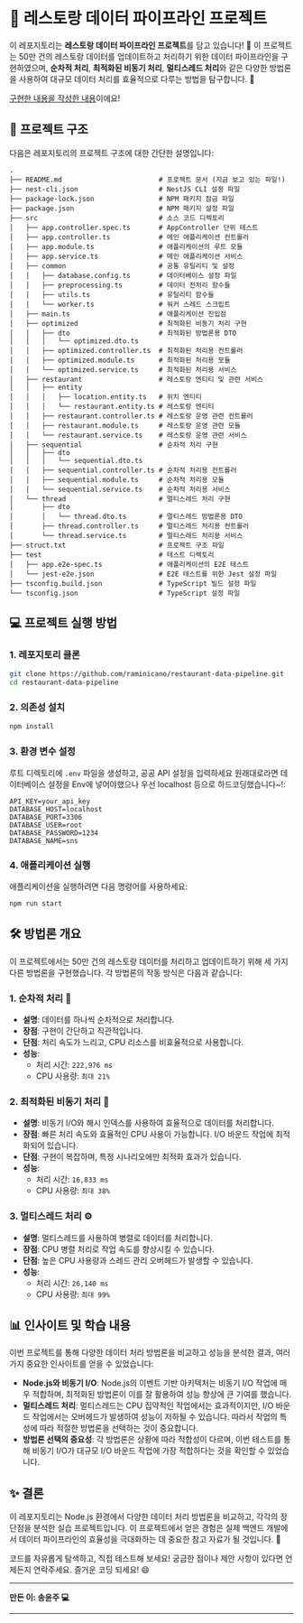 # 🍴 레스토랑 데이터 파이프라인 프로젝트

이 레포지토리는 **레스토랑 데이터 파이프라인 프로젝트**를 담고 있습니다! 🚀 이 프로젝트는 50만 건의 레스토랑 데이터를 업데이트하고 처리하기 위한 데이터 파이프라인을 구현하였으며, **순차적 처리**, **최적화된 비동기 처리**, **멀티스레드 처리**와 같은 다양한 방법론을 사용하여 대규모 데이터 처리를 효율적으로 다루는 방법을 탐구합니다. 🥳

[구현한 내용을 작성한 내용](https://velog.io/@raminicano/%EB%A7%A4%EC%9D%BC-50%EB%A7%8C%ED%96%89-%EB%8D%B0%EC%9D%B4%ED%84%B0%EB%A5%BC-%EC%A0%80%EC%9E%A5%ED%95%98%EB%8A%94-%ED%8C%8C%EC%9D%B4%ED%94%84%EB%9D%BC%EC%9D%B8-%EC%83%9D%EC%84%B1%EA%B8%B0)이에요!

## 📂 프로젝트 구조

다음은 레포지토리의 프로젝트 구조에 대한 간단한 설명입니다:

```
.
├── README.md                        # 프로젝트 문서 (지금 보고 있는 파일!)
├── nest-cli.json                    # NestJS CLI 설정 파일
├── package-lock.json                # NPM 패키지 잠금 파일
├── package.json                     # NPM 패키지 설정 파일
├── src                              # 소스 코드 디렉토리
│   ├── app.controller.spec.ts       # AppController 단위 테스트
│   ├── app.controller.ts            # 메인 애플리케이션 컨트롤러
│   ├── app.module.ts                # 애플리케이션의 루트 모듈
│   ├── app.service.ts               # 메인 애플리케이션 서비스
│   ├── common                       # 공통 유틸리티 및 설정
│   │   ├── database.config.ts       # 데이터베이스 설정 파일
│   │   ├── preprocessing.ts         # 데이터 전처리 함수들
│   │   ├── utils.ts                 # 유틸리티 함수들
│   │   └── worker.ts                # 워커 스레드 스크립트
│   ├── main.ts                      # 애플리케이션 진입점
│   ├── optimized                    # 최적화된 비동기 처리 구현
│   │   ├── dto                      # 최적화된 방법론용 DTO
│   │   │   └── optimized.dto.ts
│   │   ├── optimized.controller.ts  # 최적화된 처리용 컨트롤러
│   │   ├── optimized.module.ts      # 최적화된 처리용 모듈
│   │   └── optimized.service.ts     # 최적화된 처리용 서비스
│   ├── restaurant                   # 레스토랑 엔티티 및 관련 서비스
│   │   ├── entity
│   │   │   ├── location.entity.ts   # 위치 엔티티
│   │   │   └── restaurant.entity.ts # 레스토랑 엔티티
│   │   ├── restaurant.controller.ts # 레스토랑 운영 관련 컨트롤러
│   │   ├── restaurant.module.ts     # 레스토랑 운영 관련 모듈
│   │   └── restaurant.service.ts    # 레스토랑 운영 관련 서비스
│   ├── sequential                   # 순차적 처리 구현
│   │   ├── dto
│   │   │   └── sequential.dto.ts
│   │   ├── sequential.controller.ts # 순차적 처리용 컨트롤러
│   │   ├── sequential.module.ts     # 순차적 처리용 모듈
│   │   └── sequential.service.ts    # 순차적 처리용 서비스
│   └── thread                       # 멀티스레드 처리 구현
│       ├── dto
│       │   └── thread.dto.ts        # 멀티스레드 방법론용 DTO
│       ├── thread.controller.ts     # 멀티스레드 처리용 컨트롤러
│       └── thread.service.ts        # 멀티스레드 처리용 서비스
├── struct.txt                       # 프로젝트 구조 파일
├── test                             # 테스트 디렉토리
│   ├── app.e2e-spec.ts              # 애플리케이션의 E2E 테스트
│   └── jest-e2e.json                # E2E 테스트를 위한 Jest 설정 파일
├── tsconfig.build.json              # TypeScript 빌드 설정 파일
└── tsconfig.json                    # TypeScript 설정 파일
```

## 💻 프로젝트 실행 방법

### 1. 레포지토리 클론

```bash
git clone https://github.com/raminicano/restaurant-data-pipeline.git
cd restaurant-data-pipeline
```

### 2. 의존성 설치

```bash
npm install
```

### 3. 환경 변수 설정

루트 디렉토리에 `.env` 파일을 생성하고, 공공 API 설정을 입력하세요 원래대로라면 데이터베이스 설정을 Env에 넣어야했으나 우선 localhost 등으로 하드코딩했습니다~!:

```plaintext
API_KEY=your_api_key
DATABASE_HOST=localhost
DATABASE_PORT=3306
DATABASE_USER=root
DATABASE_PASSWORD=1234
DATABASE_NAME=sns
```

### 4. 애플리케이션 실행

애플리케이션을 실행하려면 다음 명령어를 사용하세요:

```bash
npm run start
```

## 🛠️ 방법론 개요

이 프로젝트에서는 50만 건의 레스토랑 데이터를 처리하고 업데이트하기 위해 세 가지 다른 방법론을 구현했습니다. 각 방법론의 작동 방식은 다음과 같습니다:

### 1. **순차적 처리** 🐢

- **설명**: 데이터를 하나씩 순차적으로 처리합니다.
- **장점**: 구현이 간단하고 직관적입니다.
- **단점**: 처리 속도가 느리고, CPU 리소스를 비효율적으로 사용합니다.
- **성능**:
  - 처리 시간: `222,976 ms`
  - CPU 사용량: `최대 21%`

### 2. **최적화된 비동기 처리** 🚀

- **설명**: 비동기 I/O와 해시 인덱스를 사용하여 효율적으로 데이터를 처리합니다.
- **장점**: 빠른 처리 속도와 효율적인 CPU 사용이 가능합니다. I/O 바운드 작업에 최적화되어 있습니다.
- **단점**: 구현이 복잡하며, 특정 시나리오에만 최적화 효과가 있습니다.
- **성능**:
  - 처리 시간: `16,833 ms`
  - CPU 사용량: `최대 38%`

### 3. **멀티스레드 처리** ⚙️

- **설명**: 멀티스레드를 사용하여 병렬로 데이터를 처리합니다.
- **장점**: CPU 병렬 처리로 작업 속도를 향상시킬 수 있습니다.
- **단점**: 높은 CPU 사용량과 스레드 관리 오버헤드가 발생할 수 있습니다.
- **성능**:
  - 처리 시간: `26,140 ms`
  - CPU 사용량: `최대 99%`

## 📊 인사이트 및 학습 내용

이번 프로젝트를 통해 다양한 데이터 처리 방법론을 비교하고 성능을 분석한 결과, 여러 가지 중요한 인사이트를 얻을 수 있었습니다:

- **Node.js와 비동기 I/O**: Node.js의 이벤트 기반 아키텍처는 비동기 I/O 작업에 매우 적합하며, 최적화된 방법론이 이를 잘 활용하여 성능 향상에 큰 기여를 했습니다.
- **멀티스레드 처리**: 멀티스레드는 CPU 집약적인 작업에서는 효과적이지만, I/O 바운드 작업에서는 오버헤드가 발생하여 성능이 저하될 수 있습니다. 따라서 작업의 특성에 따라 적절한 방법론을 선택하는 것이 중요합니다.
- **방법론 선택의 중요성**: 각 방법론은 상황에 따라 적합성이 다르며, 이번 테스트를 통해 비동기 I/O가 대규모 I/O 바운드 작업에 가장 적합하다는 것을 확인할 수 있었습니다.

## ✨ 결론

이 레포지토리는 Node.js 환경에서 다양한 데이터 처리 방법론을 비교하고, 각각의 장단점을 분석한 실습 프로젝트입니다. 이 프로젝트에서 얻은 경험은 실제 백엔드 개발에서 데이터 파이프라인의 효율성을 극대화하는 데 중요한 참고 자료가 될 것입니다. 🚀

코드를 자유롭게 탐색하고, 직접 테스트해 보세요! 궁금한 점이나 제안 사항이 있다면 언제든지 연락주세요. 즐거운 코딩 되세요! 😄

---

**만든 이: 송윤주 💻**

---
